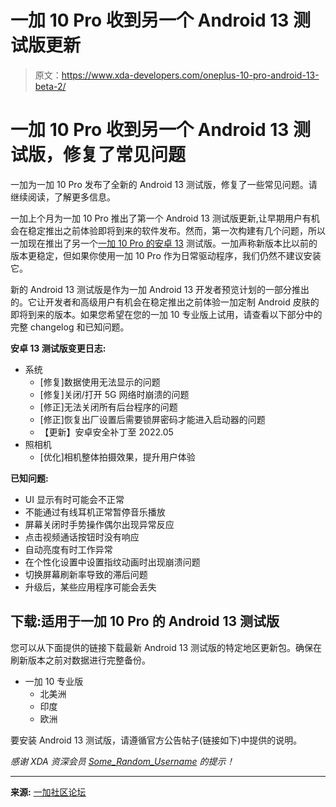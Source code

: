 # 一加 10 Pro 收到另一个 Android 13 测试版更新

> 原文：<https://www.xda-developers.com/oneplus-10-pro-android-13-beta-2/>

# 一加 10 Pro 收到另一个 Android 13 测试版，修复了常见问题

一加为一加 10 Pro 发布了全新的 Android 13 测试版，修复了一些常见问题。请继续阅读，了解更多信息。

一加上个月为一加 10 Pro 推出了第一个 Android 13 测试版更新,让早期用户有机会在稳定推出之前体验即将到来的软件发布。然而，第一次构建有几个问题，所以一加现在推出了另一个[一加 10 Pro 的安卓 13](https://www.xda-developers.com/android-13/) 测试版。一加声称新版本比以前的版本更稳定，但如果你使用一加 10 Pro 作为日常驱动程序，我们仍然不建议安装它。

新的 Android 13 测试版是作为一加 Android 13 开发者预览计划的一部分推出的。它让开发者和高级用户有机会在稳定推出之前体验一加定制 Android 皮肤的即将到来的版本。如果您希望在您的一加 10 专业版上试用，请查看以下部分中的完整 changelog 和已知问题。

**安卓 13 测试版变更日志:**

*   系统
    *   [修复]数据使用无法显示的问题
    *   [修复]关闭/打开 5G 网络时崩溃的问题
    *   [修正]无法关闭所有后台程序的问题
    *   [修正]恢复出厂设置后需要锁屏密码才能进入启动器的问题
    *   【更新】安卓安全补丁至 2022.05
*   照相机
    *   [优化]相机整体拍摄效果，提升用户体验

**已知问题:**

*   UI 显示有时可能会不正常
*   不能通过有线耳机正常暂停音乐播放
*   屏幕关闭时手势操作偶尔出现异常反应
*   点击视频通话按钮时没有响应
*   自动亮度有时工作异常
*   在个性化设置中设置指纹动画时出现崩溃问题
*   切换屏幕刷新率导致的滞后问题
*   升级后，某些应用程序可能会丢失

## 下载:适用于一加 10 Pro 的 Android 13 测试版

您可以从下面提供的链接下载最新 Android 13 测试版的特定地区更新包。确保在刷新版本之前对数据进行完整备份。

*   一加 10 专业版
    *   北美洲
    *   印度
    *   欧洲

要安装 Android 13 测试版，请遵循官方公告帖子(链接如下)中提供的说明。

*感谢 XDA 资深会员 [Some_Random_Username](https://forum.xda-developers.com/m/some_random_username.8234677/) 的提示！*

* * *

**来源:** [一加社区论坛](https://forums.oneplus.com/threads/new-build-android-13-developer-preview-program-for-the-oneplus-10-pro.1591986/)